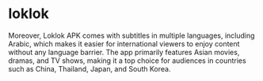 # loklok
Moreover, Loklok APK comes with subtitles in multiple languages, including Arabic, which makes it easier for international viewers to enjoy content without any language barrier. The app primarily features Asian movies, dramas, and TV shows, making it a top choice for audiences in countries such as China, Thailand, Japan, and South Korea.
